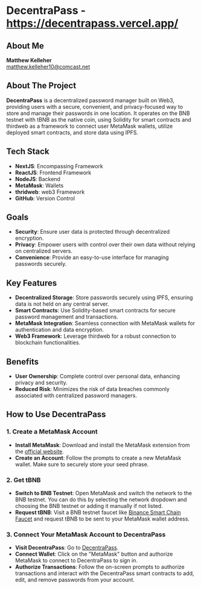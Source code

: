 # **DecentraPass - https://decentrapass.vercel.app/**

## About Me

**Matthew Kelleher**  
matthew.kelleher10@comcast.net

## About The Project

**DecentraPass** is a decentralized password manager built on Web3, providing users with a secure, convenient, and privacy-focused way to store and manage their passwords in one location. It operates on the BNB testnet with tBNB as the native coin, using Solidity for smart contracts and thirdweb as a framework to connect user MetaMask wallets, utilize deployed smart contracts, and store data using IPFS.

## Tech Stack

- **NextJS**: Encompassing Framework
- **ReactJS**: Frontend Framework
- **NodeJS**: Backend
- **MetaMask**: Wallets
- **thridweb**: web3 Framework
- **GitHub**: Version Control

## Goals

- **Security**: Ensure user data is protected through decentralized encryption.
- **Privacy**: Empower users with control over their own data without relying on centralized servers.
- **Convenience**: Provide an easy-to-use interface for managing passwords securely.

## Key Features

- **Decentralized Storage**: Store passwords securely using IPFS, ensuring data is not held on any central server.
- **Smart Contracts**: Use Solidity-based smart contracts for secure password management and transactions.
- **MetaMask Integration**: Seamless connection with MetaMask wallets for authentication and data encryption.
- **Web3 Framework**: Leverage thirdweb for a robust connection to blockchain functionalities.

## Benefits

- **User Ownership**: Complete control over personal data, enhancing privacy and security.
- **Reduced Risk**: Minimizes the risk of data breaches commonly associated with centralized password managers.

## How to Use DecentraPass

### 1. Create a MetaMask Account

- **Install MetaMask**: Download and install the MetaMask extension from the [official website](https://metamask.io/).
- **Create an Account**: Follow the prompts to create a new MetaMask wallet. Make sure to securely store your seed phrase.

### 2. Get tBNB

- **Switch to BNB Testnet**: Open MetaMask and switch the network to the BNB testnet. You can do this by selecting the network dropdown and choosing the BNB testnet or adding it manually if not listed.
- **Request tBNB**: Visit a BNB testnet faucet like [Binance Smart Chain Faucet](https://testnet.binance.org/faucet-smart) and request tBNB to be sent to your MetaMask wallet address.

### 3. Connect Your MetaMask Account to DecentraPass

- **Visit DecentraPass**: Go to [DecentraPass](https://decentrapass.vercel.app/).
- **Connect Wallet**: Click on the "MetaMask" button and authorize MetaMask to connect to DecentraPass to sign in.
- **Authorize Transactions**: Follow the on-screen prompts to authorize transactions and interact with the DecentraPass smart contracts to add, edit, and remove passwords from your account.
